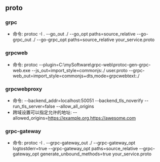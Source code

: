 #

## proto

### grpc

- 命令: protoc -I . --go_out ./  --go_opt paths=source_relative --go-grpc_out ./ --go-grpc_opt paths=source_relative your_service.proto

### grpcweb

- 命令: protoc --plugin=C:\mySoftware\grpc-web\protoc-gen-grpc-web.exe --js_out=import_style=commonjs:./ user.proto --grpc-web_out=import_style=commonjs+dts,mode=grpcwebtext:./

### grpcwebproxy

- 命令: --backend_addr=localhost:50051 --backend_tls_noverify --run_tls_server=false --allow_all_origins
- 跨域设置可以指定允许的地址: --allowed_origins=https://example.org,https://awesome.com

### grpc-gateway

- 命令: protoc -I . --grpc-gateway_out ./ --grpc-gateway_opt logtostderr=true --grpc-gateway_opt paths=source_relative --grpc-gateway_opt generate_unbound_methods=true your_service.proto